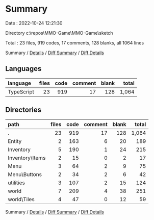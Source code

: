 # Summary

Date : 2022-10-24 12:21:30

Directory c:\\repos\\MMO-Game\\MMO-Game\\sketch

Total : 23 files,  919 codes, 17 comments, 128 blanks, all 1064 lines

Summary / [Details](details.md) / [Diff Summary](diff.md) / [Diff Details](diff-details.md)

## Languages
| language | files | code | comment | blank | total |
| :--- | ---: | ---: | ---: | ---: | ---: |
| TypeScript | 23 | 919 | 17 | 128 | 1,064 |

## Directories
| path | files | code | comment | blank | total |
| :--- | ---: | ---: | ---: | ---: | ---: |
| . | 23 | 919 | 17 | 128 | 1,064 |
| Entity | 2 | 163 | 6 | 20 | 189 |
| Inventory | 5 | 190 | 1 | 24 | 215 |
| Inventory\\Items | 2 | 15 | 0 | 2 | 17 |
| Menu | 3 | 64 | 2 | 9 | 75 |
| Menu\\Buttons | 2 | 34 | 2 | 6 | 42 |
| utilities | 3 | 107 | 2 | 15 | 124 |
| world | 7 | 209 | 4 | 38 | 251 |
| world\\Tiles | 4 | 47 | 0 | 12 | 59 |

Summary / [Details](details.md) / [Diff Summary](diff.md) / [Diff Details](diff-details.md)